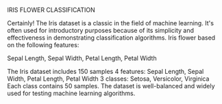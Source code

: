IRIS FLOWER CLASSIFICATION

Certainly! The Iris dataset is a classic in the field of machine learning. It's often used for introductory purposes because of its simplicity and effectiveness in demonstrating classification algorithms. 
Iris flower based on the following features:

Sepal Length, Sepal Width, Petal Length, Petal Width

The Iris dataset includes 150 samples
4 features: Sepal Length, Sepal Width, Petal Length, Petal Width
3 classes: Setosa, Versicolor, Virginica Each class contains 50 samples. The dataset is well-balanced and widely used for testing machine learning algorithms.

